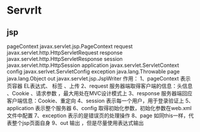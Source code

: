 # Servrlt

## jsp
pageContext javax.servlet.jsp.PageContext
request javax.servlet.http.HttpServletRequest
response javax.servlet.http.HttpServletResponse
session javax.servlet.http.HttpSession
application javax.servlet.ServletContext
config javax.serlvet.ServletConfig
exception java.lang.Throwable
page java.lang.Object
out javax.servlet.jsp.JspWriter
作用：
1、pageContext 表示页容器 EL表达式、 标签 、上传
2、request 服务器端取得客户端的信息：头信息 、Cookie 、请求参数 ，最大用处在MVC设计模式上
3、response 服务器端回应客户端信息：Cookie、重定向
4、session 表示每一个用户，用于登录验证上
5、application 表示整个服务器
6、config 取得初始化参数，初始化参数在web.xml文件中配置
7、exception 表示的是错误页的处理操作
8、page 如同this一样，代表整个jsp页面自身
9、out 输出 ，但是尽量使用表达式输出